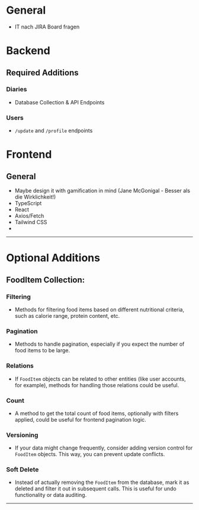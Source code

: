 # General

- IT nach JIRA Board fragen
# Backend

## Required Additions

### Diaries
- Database Collection & API Endpoints

### Users
- `/update` and `/profile` endpoints


# Frontend

## General

- Maybe design it with gamification in mind (Jane McGonigal - Besser als die Wirklichkeit!)
- TypeScript
- React
- Axios/Fetch
- Tailwind CSS
- 


---

# Optional Additions

## FoodItem Collection:
### Filtering
- Methods for filtering food items based on different nutritional criteria, such as calorie range, protein content, etc.

### Pagination
- Methods to handle pagination, especially if you expect the number of food items to be large.

### Relations
- If `FoodItem` objects can be related to other entities (like user accounts, for example), methods for handling those relations could be useful.

### Count
- A method to get the total count of food items, optionally with filters applied, could be useful for frontend pagination logic.

### Versioning
- If your data might change frequently, consider adding version control for `FoodItem` objects. This way, you can prevent update conflicts.

### Soft Delete
- Instead of actually removing the `FoodItem` from the database, mark it as deleted and filter it out in subsequent calls. This is useful for undo functionality or data auditing.


---

